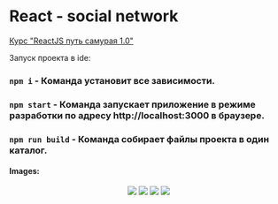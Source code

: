 # React - social network

[Курс "ReactJS путь самурая 1.0"](https://www.youtube.com/watch?v=gb7gMluAeao&list=RDCMUCTW0FUhT0m-Bqg2trTbSs0g&index=3)

Запуск проекта в ide:

### `npm i` - Команда установит все зависимости.

### `npm start` - Команда запускает приложение в режиме разработки по адресу http://localhost:3000 в браузере.

### `npm run build` - Команда собирает файлы проекта в один каталог.

#### Images:

<p align="center">
  <img src="https://github.com/AlexDyatlov/React-social-network/raw/master/src/assets/images/network1.png">
  <img src="https://github.com/AlexDyatlov/React-social-network/raw/master/src/assets/images/network2.png">
  <img src="https://github.com/AlexDyatlov/React-social-network/raw/master/src/assets/images/network3.png">
  <img src="https://github.com/AlexDyatlov/React-social-network/raw/master/src/assets/images/network4.png">
</p>